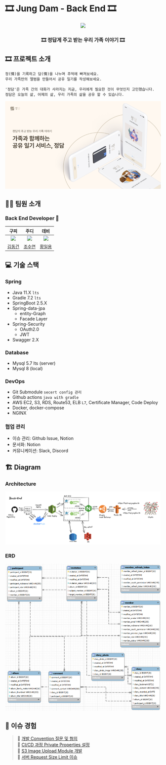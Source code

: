# 🎞 Jung Dam - Back End 🎞

<div align="center">   
    <img src="https://user-images.githubusercontent.com/60251579/146893113-3e627c4a-f80e-4d14-903e-845f20d45305.png" width="280px"/>
    <h3>🎞 정답게 주고 받는 우리 가족 이야기 🎞</h3>
</div>

## 🎞 프로젝트 소개

```
정(情)을 기록하고 담(情)을 나누며 추억에 빠져보세요.
우리 가족만의 앨범을 만들어서 공유 일기를 작성해보세요.

'정담'은 가족 간의 대화가 사라지는 지금, 우리에게 필요한 것이 무엇인지 고민했습니다.
정담은 오늘의 삶, 어제의 삶, 우리 가족의 삶을 공유 할 수 있습니다.
```

![architecture](./images/jungdam-main.png)

## 🧑‍💻 팀원 소개

### Back End Developer 🙋

|                                     구피                                      |                                     주디                                      |                                     데비                                      |
| :---------------------------------------------------------------------------: | :---------------------------------------------------------------------------: | :---------------------------------------------------------------------------: |
| <img src="https://avatars.githubusercontent.com/u/50691225?v=4" width="300"/> | <img src="https://avatars.githubusercontent.com/u/54765850?v=4" width="300"/> | <img src="https://avatars.githubusercontent.com/u/43674132?v=4" width="300"/> |
|                   [김동건](https://github.com/DongGeon0908)                   |                     [조수연](https://github.com/soo5717)                      |                     [황일용](https://github.com/dlfdyd96)                     |

## 💻 기술 스택

### Spring

- Java 11.X `lts`
- Gradle 7.2 `lts`
- SpringBoot 2.5.X
- Spring-data-jpa
    - entity-Graph
    - Facade Layer
- Spring-Security
    - OAuth2.0
    - JWT
- Swagger 2.X

### Database

- Mysql 5.7 lts (server)
- Mysql 8 (local)

### DevOps

- Git Submodule `secert config 관리`
- Github actions `java with gradle`
- AWS EC2, S3, RDS, Route53, ELB `L7`, Certificate Manager, Code Deploy
- Docker, docker-compose
- NGINX

### 협업 관리

- 이슈 관리: Github Issue, Notion
- 문서화: Notion
- 커뮤니케이션: Slack, Discord

## 🏗 Diagram

### Architecture

![architecture](./images/infra.png)

### ERD

![entity](./images/erd.png)

## 🚨 이슈 경험

> 📌 [개발 Convention 질문 및 협의](https://backend-devcourse.notion.site/df4bfbee8f2b4607b6f19a2695e95f5b) <br>
> 📌 [CI/CD 과정 Private Properties 설정](https://backend-devcourse.notion.site/CI-CD-Private-Properties-0f8cc8ae6e954ab39bf84b419ea739dd) <br>
> 📌 [S3 Image Upload Module 개발](https://backend-devcourse.notion.site/cc24e5164f0a4998a3b520c7e0972e3b) <br>
> 📌 [서버 Request Size Limit 이슈](https://backend-devcourse.notion.site/api-v1-images-Error-413-8fd1ce00fdd84dceb49aa4b5a167a073) <br>